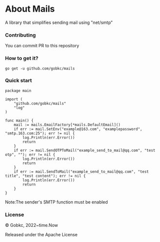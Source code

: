 # About Mails
A library that simplifies sending mail using "net/smtp"

### Contributing
You can commit PR to this repository

### How to get it?
````
go get -u github.com/gobkc/mails
````

### Quick start
````
package main

import (
	"github.com/gobkc/mails"
	"log"
)

func main() {
	mail := mails.EmailFactory[*mails.DefaultEmail]()
	if err := mail.SetEnv("example@163.com", "examplepassword", "smtp.163.com:25"); err != nil {
		log.Println(err.Error())
		return
	}
	if err := mail.SendOTPToMail("example_send_to_mail@qq.com", "test otp", ""); err != nil {
		log.Println(err.Error())
		return
	}
	if err := mail.SendToMail("example_send_to_mail@qq.com", "test title", "test content"); err != nil {
		log.Println(err.Error())
		return
	}
}
````

Note:The sender's SMTP function must be enabled

### License
© Gobkc, 2022~time.Now

Released under the Apache License